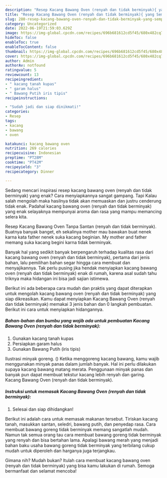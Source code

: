 ```yaml
---
description: "Resep Kacang Bawang Oven (renyah dan tidak berminyak){ yang Sempurna,  Menu Buat lebaran"
title: "Resep Kacang Bawang Oven (renyah dan tidak berminyak){ yang Sempurna,  Menu Buat lebaran"
slug: 280-resep-kacang-bawang-oven-renyah-dan-tidak-berminyak-yang-sempurna-menu-buat-lebaran
category: Uncategorized
date: 2022-06-19T21:59:03.629Z
image: https://img-global.cpcdn.com/recipes/696b681612cd5f45/680x482cq70/kacang-bawang-oven-renyah-dan-tidak-berminyak-foto-resep-utama.jpg
hideToc: false
enableToc: true
enableTocContent: false
thumbnail: https://img-global.cpcdn.com/recipes/696b681612cd5f45/680x482cq70/kacang-bawang-oven-renyah-dan-tidak-berminyak-foto-resep-utama.jpg
cover: https://img-global.cpcdn.com/recipes/696b681612cd5f45/680x482cq70/kacang-bawang-oven-renyah-dan-tidak-berminyak-foto-resep-utama.jpg
author: Admin
authorAv: notfound
ratingvalue: 5
reviewcount: 13
recipeingredient:
- " kacang tanah kupas"
- " garam halus"
- " Bawang Putih iris tipis"
recipeinstructions:

- "Sudah jadi dan siap dinikmati!"
categories:
- Resep
tags:
- kacang
- bawang
- oven

katakunci: kacang bawang oven 
nutrition: 269 calories
recipecuisine: Indonesian
preptime: "PT28M"
cooktime: "PT42M"
recipeyield: "3"
recipecategory: Dinner

---
```



Sedang mencari inspirasi resep kacang bawang oven (renyah dan tidak berminyak) yang enak? Cara menyiapkannya sangat gampang. Tapi Kalau salah mengolah maka hasilnya tidak akan memuaskan dan justru cenderung tidak enak. Padahal kacang bawang oven (renyah dan tidak berminyak) yang enak selayaknya mempunyai aroma dan rasa yang mampu memancing selera kita.


Resep Kacang Bawang Oven Tanpa Santan (renyah dan tidak berminyak). Buatnya banyak banget, eh sekalinya mother mau bawakan buat nenek karna kata father nenek suka kacang beginian. My mother and father memang suka kacang begini karna tidak berminyak.

Banyak hal yang sedikit banyak berpengaruh terhadap kualitas rasa dari kacang bawang oven (renyah dan tidak berminyak), pertama dari jenis bahan, lalu pemilihan bahan segar hingga cara membuat dan menyajikannya. Tak perlu pusing jika hendak menyiapkan kacang bawang oven (renyah dan tidak berminyak) enak di rumah, karena asal sudah tahu triknya maka hidangan ini bisa jadi sajian istimewa.


Berikut ini ada beberapa cara mudah dan praktis yang dapat diterapkan untuk mengolah kacang bawang oven (renyah dan tidak berminyak) yang siap dikreasikan. Kamu dapat menyiapkan Kacang Bawang Oven (renyah dan tidak berminyak) memakai 3 jenis bahan dan 0 langkah pembuatan. Berikut ini cara untuk menyiapkan hidangannya.

<!--inarticleads1-->

##### Bahan-bahan dan bumbu yang wajib ada untuk pembuatan Kacang Bawang Oven (renyah dan tidak berminyak):

1. Gunakan  kacang tanah kupas
1. Persiapkan  garam halus
1. Gunakan  Bawang Putih (iris tipis)


Ilustrasi minyak goreng. () Ketika menggoreng kacang bawang, kamu wajib menggunakan minyak panas dalam jumlah banyak. Hal ini perlu dilakukan supaya kacang bawang matang merata. Penggunaan minyak panas dan banyak pun dapat membuat tekstur kacang lebih renyah dan garing. Kacang Bawang Oven (renyah dan tidak berminyak). 

<!--inarticleads2-->

##### Instruksi untuk memasak Kacang Bawang Oven (renyah dan tidak berminyak):


1. Selesai dan siap dihidangkan!

Berikut ini adalah cara untuk memasak makanan tersebut. Tiriskan kacang tanah, masukkan santan, seledri, bawang putih, dan penyedap rasa. Cara membuat bawang goreng tidak berminyak memang sangatlah mudah. Namun tak semua orang tau cara membuat bawang goreng tidak berminyak yang renyah dan bisa bertahan lama. Apalagi bawang merah yang menjadi bahan baku usaha bawang goreng tidak berminyak yang terbilang cukup mudah untuk diperoleh dan harganya juga terjangkau. 

Gimana nih? Mudah bukan? Itulah cara membuat kacang bawang oven (renyah dan tidak berminyak) yang bisa kamu lakukan di rumah. Semoga bermanfaat dan selamat mencoba!
